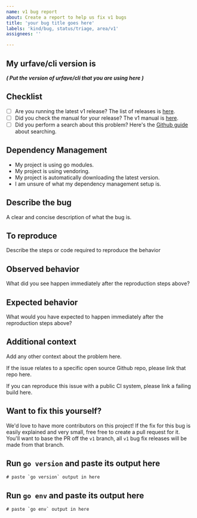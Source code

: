 ```yaml
---
name: v1 bug report
about: Create a report to help us fix v1 bugs
title: 'your bug title goes here'
labels: 'kind/bug, status/triage, area/v1'
assignees: ''

---
```


## My urfave/cli version is

_**( Put the version of urfave/cli that you are using here )**_

## Checklist

- [ ] Are you running the latest v1 release? The list of releases is [here](https://github.com/urfave/cli/releases).
- [ ] Did you check the manual for your release? The v1 manual is [here](https://github.com/urfave/cli/blob/master/docs/v1/manual.md).
- [ ] Did you perform a search about this problem? Here's the [Github guide](https://help.github.com/en/github/managing-your-work-on-github/using-search-to-filter-issues-and-pull-requests) about searching.

## Dependency Management

<!--
  Delete any of the following that do not apply:
-->

- My project is using go modules.
- My project is using vendoring.
- My project is automatically downloading the latest version.
- I am unsure of what my dependency management setup is.

## Describe the bug

A clear and concise description of what the bug is.

## To reproduce

Describe the steps or code required to reproduce the behavior

## Observed behavior

What did you see happen immediately after the reproduction steps
above?

## Expected behavior

What would you have expected to happen immediately after the
reproduction steps above?

## Additional context

Add any other context about the problem here.

If the issue relates to a specific open source Github repo, please
link that repo here.

If you can reproduce this issue with a public CI system, please
link a failing build here.

## Want to fix this yourself?

We'd love to have more contributors on this project! If the fix for
this bug is easily explained and very small, free free to create a
pull request for it. You'll want to base the PR off the `v1`
branch, all `v1` bug fix releases will be made from that branch.

## Run `go version` and paste its output here

```
# paste `go version` output in here
```

## Run `go env` and paste its output here

```
# paste `go env` output in here
```
